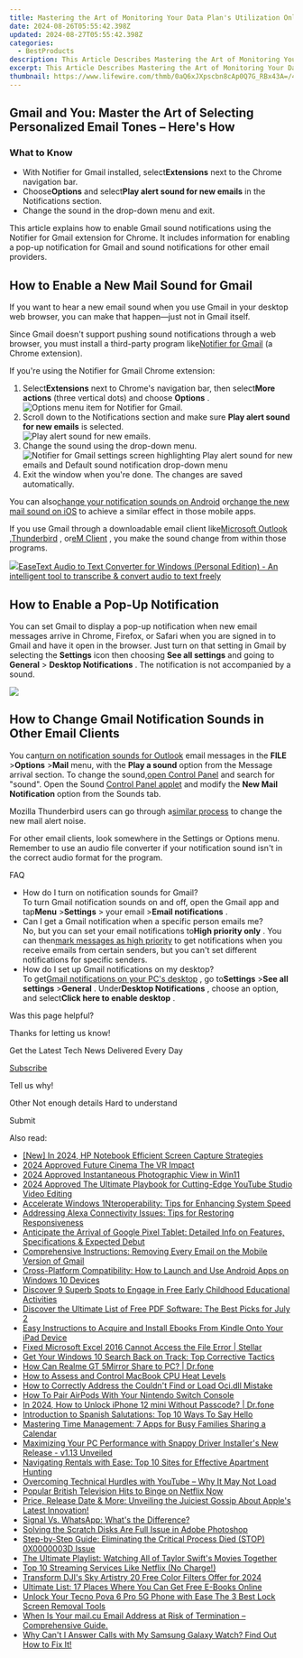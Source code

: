 ```yaml
---
title: Mastering the Art of Monitoring Your Data Plan's Utilization Online
date: 2024-08-26T05:55:42.398Z
updated: 2024-08-27T05:55:42.398Z
categories:
  - BestProducts
description: This Article Describes Mastering the Art of Monitoring Your Data Plan's Utilization Online
excerpt: This Article Describes Mastering the Art of Monitoring Your Data Plan's Utilization Online
thumbnail: https://www.lifewire.com/thmb/0aQ6xJXpscbn8cAp0Q7G_RBx43A=/400x300/filters:no_upscale():max_bytes(150000):strip_icc():format(webp)/how-to-check-your-data-usage-4589301-1-5c8c66e546e0fb000187a2bd.jpg
---
```


## Gmail and You: Master the Art of Selecting Personalized Email Tones – Here's How
### What to Know

* With Notifier for Gmail installed, select**Extensions** next to the Chrome navigation bar.
* Choose**Options** and select**Play alert sound for new emails** in the Notifications section.
* Change the sound in the drop-down menu and exit.

 This article explains how to enable Gmail sound notifications using the Notifier for Gmail extension for Chrome. It includes information for enabling a pop-up notification for Gmail and sound notifications for other email providers.

## How to Enable a New Mail Sound for Gmail

 If you want to hear a new email sound when you use Gmail in your desktop web browser, you can make that happen—just not in Gmail itself.

 Since Gmail doesn't support pushing sound notifications through a web browser, you must install a third-party program like[Notifier for Gmail](https://chrome.google.com/webstore/detail/notifier-for-gmail/dcjichoefijpinlfnjghokpkojhlhkgl?hl=en) (a Chrome extension).

 If you're using the Notifier for Gmail Chrome extension:

1. Select**Extensions** next to Chrome's navigation bar, then select**More actions** (three vertical dots) and choose **Options** .  
![Options menu item for Notifier for Gmail.](https://www.lifewire.com/thmb/ItTlmQe_8CNY3vW37Q6ac7spTJ8=/1500x0/filters:no_upscale():max_bytes(150000):strip_icc():format(webp)/001-how-to-add-a-new-mail-sound-for-gmail-5b50d46b9a594db3bd73946ea64549aa.jpg)
2. Scroll down to the Notifications section and make sure **Play alert sound for new emails** is selected.  
![Play alert sound for new emails.](https://www.lifewire.com/thmb/EaGNTDoH2lcLO8QxHT0Z1KVeUPk=/1500x0/filters:no_upscale():max_bytes(150000):strip_icc():format(webp)/002-how-to-add-a-new-mail-sound-for-gmail-1e074c5a399d403aab64b2ec37afbbf8.jpg)
3. Change the sound using the drop-down menu.  
![Notifier for Gmail settings screen highlighting Play alert sound for new emails and Default sound notification drop-down menu](https://www.lifewire.com/thmb/DUBiUTKL1yNY2AP6anJNY9OE1cM=/1500x0/filters:no_upscale():max_bytes(150000):strip_icc():format(webp)/003-how-to-add-a-new-mail-sound-for-gmail-db10f7ff4e56480c8acefb921da8d1b6.jpg)
4. Exit the window when you're done. The changes are saved automatically.

 You can also[change your notification sounds on Android](https://www.lifewire.com/how-to-change-create-android-notification-sounds-4783114) or[change the new mail sound on iOS](https://www.lifewire.com/how-to-change-the-new-mail-sound-in-ios-mail-1172501) to achieve a similar effect in those mobile apps.

 If you use Gmail through a downloadable email client like[Microsoft Outlook](https://www.lifewire.com/microsoft-outlook-4164620) ,[Thunderbird](https://www.lifewire.com/gmail-access-thunderbird-1173150) , or[eM Client](http://www.emclient.com/) , you make the sound change from within those programs.

<!-- affiliate ads begin -->
<a href="https://secure.2checkout.com/order/checkout.php?PRODS=40203538&QTY=1&AFFILIATE=108875&CART=1"><img src="https://secure.avangate.com/images/merchant/cc4b82e826b52ec41c810301548e8f48/products/audio-to-text-transcription-software.png" border="0">EaseText Audio to Text Converter for Windows (Personal Edition) - An intelligent tool to transcribe & convert audio to text freely </a>
<!-- affiliate ads end -->
## How to Enable a Pop-Up Notification

 You can set Gmail to display a pop-up notification when new email messages arrive in Chrome, Firefox, or Safari when you are signed in to Gmail and have it open in the browser. Just turn on that setting in Gmail by selecting the **Settings**  icon then choosing **See all settings** and going to **General** \> **Desktop Notifications** . The notification is not accompanied by a sound.

<!-- affiliate ads begin -->
<a href="https://estore.winxdvd.com/order/checkout.php?PRODS=12653808&QTY=1&AFFILIATE=108875&CART=1"><img src="https://www.winxdvd.com/affiliate/new-banner/wt-500x500.jpg" border="0"></a>
<!-- affiliate ads end -->
## How to Change Gmail Notification Sounds in Other Email Clients

 You can[turn on notification sounds for Outlook](https://www.lifewire.com/change-new-mail-notification-sound-outlook-1173674) email messages in the **FILE** \>**Options** \>**Mail**  menu, with the **Play a sound** option from the Message arrival section. To change the sound,[open Control Panel](https://www.lifewire.com/how-to-open-control-panel-2625782) and search for "sound". Open the Sound [Control Panel applet](https://www.lifewire.com/control-panel-applet-2625831) and modify the **New Mail Notification** option from the Sounds tab.

 Mozilla Thunderbird users can go through a[similar process](https://www.lifewire.com/new-email-alerts-thunderbird-1173081) to change the new mail alert noise.

 For other email clients, look somewhere in the Settings or Options menu. Remember to use an audio file converter if your notification sound isn't in the correct audio format for the program.

 FAQ

* How do I turn on notification sounds for Gmail?  
 To turn Gmail notification sounds on and off, open the Gmail app and tap**Menu** \>**Settings** \> your email >**Email notifications** .
* Can I get a Gmail notification when a specific person emails me?  
 No, but you can set your email notifications to**High priority only** . You can then[mark messages as high priority](https://www.lifewire.com/how-to-mark-mail-important-for-priority-inbox-in-gmail-1171946) to get notifications when you receive emails from certain senders, but you can't set different notifications for specific senders.
* How do I set up Gmail notifications on my desktop?  
 To get[Gmail notifications on your PC's desktop](https://www.lifewire.com/how-to-get-new-mail-notifications-for-gmail-1171935) , go to**Settings** \>**See all settings** \>**General** . Under**Desktop Notifications** , choose an option, and select**Click here to enable desktop** .

Was this page helpful?

Thanks for letting us know!

 Get the Latest Tech News Delivered Every Day

[Subscribe](https://www.lifewire.com/#)

Tell us why!

 Other  Not enough details  Hard to understand

 Submit

<ins class="adsbygoogle"
     style="display:block"
     data-ad-format="autorelaxed"
     data-ad-client="ca-pub-7571918770474297"
     data-ad-slot="1223367746"></ins>



<ins class="adsbygoogle"
     style="display:block"
     data-ad-client="ca-pub-7571918770474297"
     data-ad-slot="8358498916"
     data-ad-format="auto"
     data-full-width-responsive="true"></ins>

<span class="atpl-alsoreadstyle">Also read:</span>
<div><ul>
<li><a href="https://digital-screen-recording.techidaily.com/new-in-2024-hp-notebook-efficient-screen-capture-strategies/"><u>[New] In 2024, HP Notebook  Efficient Screen Capture Strategies</u></a></li>
<li><a href="https://some-techniques.techidaily.com/2024-approved-future-cinema-the-vr-impact/"><u>2024 Approved  Future Cinema  The VR Impact</u></a></li>
<li><a href="https://vp-tips.techidaily.com/2024-approved-instantaneous-photographic-view-in-win11/"><u>2024 Approved  Instantaneous Photographic View in Win11</u></a></li>
<li><a href="https://youtube-stream.techidaily.com/2024-approved-the-ultimate-playbook-for-cutting-edge-youtube-studio-video-editing/"><u>2024 Approved  The Ultimate Playbook for Cutting-Edge YouTube Studio Video Editing</u></a></li>
<li><a href="https://techno-recovery.techidaily.com/accelerate-windows-1nteroperability-tips-for-enhancing-system-speed/"><u>Accelerate Windows 1Nteroperability: Tips for Enhancing System Speed</u></a></li>
<li><a href="https://techno-recovery.techidaily.com/addressing-alexa-connectivity-issues-tips-for-restoring-responsiveness/"><u>Addressing Alexa Connectivity Issues: Tips for Restoring Responsiveness</u></a></li>
<li><a href="https://techno-recovery.techidaily.com/anticipate-the-arrival-of-google-pixel-tablet-detailed-info-on-features-specifications-and-expected-debut/"><u>Anticipate the Arrival of Google Pixel Tablet: Detailed Info on Features, Specifications & Expected Debut</u></a></li>
<li><a href="https://techno-recovery.techidaily.com/comprehensive-instructions-removing-every-email-on-the-mobile-version-of-gmail/"><u>Comprehensive Instructions: Removing Every Email on the Mobile Version of Gmail</u></a></li>
<li><a href="https://techno-recovery.techidaily.com/cross-platform-compatibility-how-to-launch-and-use-android-apps-on-windows-10-devices/"><u>Cross-Platform Compatibility: How to Launch and Use Android Apps on Windows 10 Devices</u></a></li>
<li><a href="https://techno-recovery.techidaily.com/discover-9-superb-spots-to-engage-in-free-early-childhood-educational-activities/"><u>Discover 9 Superb Spots to Engage in Free Early Childhood Educational Activities</u></a></li>
<li><a href="https://techno-recovery.techidaily.com/discover-the-ultimate-list-of-free-pdf-software-the-best-picks-for-july-2/"><u>Discover the Ultimate List of Free PDF Software: The Best Picks for July 2</u></a></li>
<li><a href="https://techno-recovery.techidaily.com/easy-instructions-to-acquire-and-install-ebooks-from-kindle-onto-your-ipad-device/"><u>Easy Instructions to Acquire and Install Ebooks From Kindle Onto Your iPad Device</u></a></li>
<li><a href="https://phone-solutions.techidaily.com/fixed-microsoft-excel-2016-cannot-access-the-file-error-stellar-by-stellar-guide/"><u>Fixed Microsoft Excel 2016 Cannot Access the File Error | Stellar</u></a></li>
<li><a href="https://techno-recovery.techidaily.com/get-your-windows-10-search-back-on-track-top-corrective-tactics/"><u>Get Your Windows 10 Search Back on Track: Top Corrective Tactics</u></a></li>
<li><a href="https://screen-mirror.techidaily.com/how-can-realme-gt-5mirror-share-to-pc-drfone-by-drfone-android/"><u>How Can Realme GT 5Mirror Share to PC? | Dr.fone</u></a></li>
<li><a href="https://techno-recovery.techidaily.com/how-to-assess-and-control-macbook-cpu-heat-levels/"><u>How to Assess and Control MacBook CPU Heat Levels</u></a></li>
<li><a href="https://techno-recovery.techidaily.com/how-to-correctly-address-the-couldnt-find-or-load-ocidll-mistake/"><u>How to Correctly Address the Couldn't Find or Load Oci.dll Mistake</u></a></li>
<li><a href="https://techno-recovery.techidaily.com/1722891200961-how-to-pair-airpods-with-your-nintendo-switch-console/"><u>How To Pair AirPods With Your Nintendo Switch Console</u></a></li>
<li><a href="https://iphone-unlock.techidaily.com/in-2024-how-to-unlock-iphone-12-mini-without-passcode-drfone-by-drfone-ios/"><u>In 2024, How to Unlock iPhone 12 mini Without Passcode? | Dr.fone</u></a></li>
<li><a href="https://mondly-stories.techidaily.com/introduction-to-spanish-salutations-top-10-ways-to-say-hello/"><u>Introduction to Spanish Salutations: Top 10 Ways To Say Hello</u></a></li>
<li><a href="https://techno-recovery.techidaily.com/mastering-time-management-7-apps-for-busy-families-sharing-a-calendar/"><u>Mastering Time Management: 7 Apps for Busy Families Sharing a Calendar</u></a></li>
<li><a href="https://techno-recovery.techidaily.com/maximizing-your-pc-performance-with-snappy-driver-installers-new-release-v113-unveiled/"><u>Maximizing Your PC Performance with Snappy Driver Installer's New Release - v1.13 Unveiled</u></a></li>
<li><a href="https://techno-recovery.techidaily.com/navigating-rentals-with-ease-top-10-sites-for-effective-apartment-hunting/"><u>Navigating Rentals with Ease: Top 10 Sites for Effective Apartment Hunting</u></a></li>
<li><a href="https://techno-recovery.techidaily.com/overcoming-technical-hurdles-with-youtube-why-it-may-not-load/"><u>Overcoming Technical Hurdles with YouTube – Why It May Not Load</u></a></li>
<li><a href="https://techno-recovery.techidaily.com/popular-british-television-hits-to-binge-on-netflix-now/"><u>Popular British Television Hits to Binge on Netflix Now</u></a></li>
<li><a href="https://techno-recovery.techidaily.com/1722895966228-price-release-date-and-more-unveiling-the-juiciest-gossip-about-apples-latest-innovation/"><u>Price, Release Date & More: Unveiling the Juiciest Gossip About Apple's Latest Innovation!</u></a></li>
<li><a href="https://techno-recovery.techidaily.com/signal-vs-whatsapp-whats-the-difference/"><u>Signal Vs. WhatsApp: What's the Difference?</u></a></li>
<li><a href="https://techno-recovery.techidaily.com/solving-the-scratch-disks-are-full-issue-in-adobe-photoshop/"><u>Solving the Scratch Disks Are Full Issue in Adobe Photoshop</u></a></li>
<li><a href="https://techno-recovery.techidaily.com/step-by-step-guide-eliminating-the-critical-process-died-stop-0x0000003d-issue/"><u>Step-by-Step Guide: Eliminating the Critical Process Died (STOP) 0X0000003D Issue</u></a></li>
<li><a href="https://techno-recovery.techidaily.com/the-ultimate-playlist-watching-all-of-taylor-swifts-movies-together/"><u>The Ultimate Playlist: Watching All of Taylor Swift's Movies Together</u></a></li>
<li><a href="https://techno-recovery.techidaily.com/top-10-streaming-services-like-netflix-no-charge/"><u>Top 10 Streaming Services Like Netflix (No Charge!)</u></a></li>
<li><a href="https://some-guidance.techidaily.com/transform-djis-sky-artistry-20-free-color-filters-offer-for-2024/"><u>Transform DJI's Sky Artistry  20 Free Color Filters Offer for 2024</u></a></li>
<li><a href="https://techno-recovery.techidaily.com/ultimate-list-17-places-where-you-can-get-free-e-books-online/"><u>Ultimate List: 17 Places Where You Can Get Free E-Books Online</u></a></li>
<li><a href="https://unlock-android.techidaily.com/unlock-your-tecno-pova-6-pro-5g-phone-with-ease-the-3-best-lock-screen-removal-tools-by-drfone-android/"><u>Unlock Your Tecno Pova 6 Pro 5G Phone with Ease The 3 Best Lock Screen Removal Tools</u></a></li>
<li><a href="https://techno-recovery.techidaily.com/when-is-your-mailcu-email-address-at-risk-of-termination-comprehensive-guide/"><u>When Is Your mail.cu Email Address at Risk of Termination – Comprehensive Guide.</u></a></li>
<li><a href="https://techno-recovery.techidaily.com/1722901287751-why-cant-i-answer-calls-with-my-samsung-galaxy-watch-find-out-how-to-fix-it/"><u>Why Can't I Answer Calls with My Samsung Galaxy Watch? Find Out How to Fix It!</u></a></li>
</ul></div>

